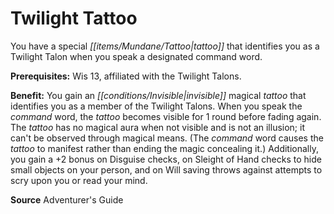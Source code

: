 ﻿---
cssclass: [feats]

---
# Twilight Tattoo

You have a special _[[items/Mundane/Tattoo|tattoo]]_ that identifies you as a Twilight Talon when you speak a designated command word.

**Prerequisites:** Wis 13, affiliated with the Twilight Talons.

**Benefit:** You gain an _[[conditions/Invisible|invisible]]_ magical _tattoo_ that identifies you as a member of the Twilight Talons. When you speak the _command_ word, the _tattoo_ becomes visible for 1 round before fading again. The _tattoo_ has no magical aura when not visible and is not an illusion; it can't be observed through magical means. (The _command_ word causes the _tattoo_ to manifest rather than ending the magic concealing it.) Additionally, you gain a +2 bonus on Disguise checks, on Sleight of Hand checks to hide small objects on your person, and on Will saving throws against attempts to scry upon you or read your mind.

**Source** Adventurer's Guide